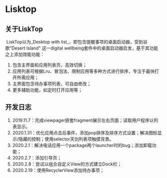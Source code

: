# Lisktop
## 关于LiskTop

​	LiskTop以为_Desktop with list_，即包含提醒事项的桌面启动器，受到谷歌“Desert Island" 这一digital wellbeing套件中的桌面启动器启发，基于其功能之上添加效能功能：

1. 包含主界面和应用列表页，高效切换；
2. 应用列表可根据Lru、冒泡法、限制应用等多种方式进行排序，专注于最快打开所需应用；
3. 主界面包含待办事项列表，可自由修改；
4. 更多辅助功能，如定时打开应用等；

## 开发日志

1. 2019.11.7：完成viewpager嵌套fragment展示左右页面；读取用户程序以列表显示。
2. 2020.1.31：优化应用点击后事件，添加pop排序及排序方式设置；解决图标显示/隐藏的控制；使用selector天剑列表项触摸背景。
3. 2020.2.1：解决电话应用一个package两个launcher时的bug；添加卸载功能；
4. 2020.2.7：添加引导页；
5. 2020.2.8：尝试以组合自定义View的方式建立Dock栏；
6. 2020.2.19：使用RecyclerView添加待办事项；
